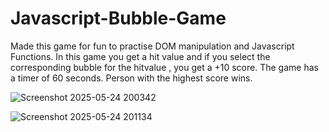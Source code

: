 # Javascript-Bubble-Game

Made this game for fun to practise DOM manipulation and Javascript Functions.
In this game you get a hit value and if you select the corresponding bubble for the hitvalue , you get a +10 score. The game has a timer of 60 seconds. Person with the highest score wins.

![Screenshot 2025-05-24 200342](https://github.com/user-attachments/assets/b7d5baa7-3a1a-435c-9678-40dc3584f4aa)


![Screenshot 2025-05-24 201134](https://github.com/user-attachments/assets/1f5fb1b7-8409-4617-8149-1de8942e9c21)
